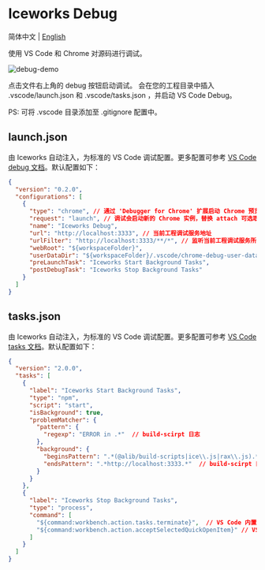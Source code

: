 # Iceworks Debug

简体中文 | [English](./debug.en.md)

使用 VS Code 和 Chrome 对源码进行调试。

![debug-demo](https://img.alicdn.com/tfs/TB1vCixhP39YK4jSZPcXXXrUFXa-1200-695.gif)

点击文件右上角的 debug 按钮启动调试。 会在您的工程目录中插入 .vscode/launch.json 和 .vscode/tasks.json ，并启动 VS Code Debug。

PS: 可将 .vscode 目录添加至 .gitignore 配置中。

## launch.json

由 Iceworks 自动注入，为标准的 VS Code 调试配置。更多配置可参考 [VS Code debug 文档](https://code.visualstudio.com/docs/editor/debugging#_launch-configurations)。默认配置如下：

```json
{
  "version": "0.2.0",
  "configurations": [
    {
      "type": "chrome", // 通过 'Debugger for Chrome' 扩展启动 Chrome 预览。
      "request": "launch", // 调试会启动新的 Chrome 实例，替换 attach 可选取当前 Chrome 实例，但需要重启 Chrome。
      "name": "Iceworks Debug", 
      "url": "http://localhost:3333", // 当前工程调试服务地址
      "urlFilter": "http://localhost:3333/**/*", // 监听当前工程调试服务所有的 url
      "webRoot": "${workspaceFolder}",
      "userDataDir": "${workspaceFolder}/.vscode/chrome-debug-user-data", // 用于存放 Chrome 的用户数据（安装的浏览器插件等）
      "preLaunchTask": "Iceworks Start Background Tasks",
      "postDebugTask": "Iceworks Stop Background Tasks"
    }
  ]
}
```

## tasks.json

由 Iceworks 自动注入，为标准的 VS Code 调试配置。更多配置可参考 [VS Code tasks 文档]( https://code.visualstudio.com/docs/editor/tasks#vscode)。默认配置如下：

```json
{
  "version": "2.0.0",
  "tasks": [
    {
      "label": "Iceworks Start Background Tasks",
      "type": "npm",
      "script": "start",
      "isBackground": true,
      "problemMatcher": {
        "pattern": {
          "regexp": "ERROR in .*"  // build-scirpt 日志
        },
        "background": {
          "beginsPattern": ".*(@alib/build-scripts|ice\\.js|rax\\.js).*", // build-scirpt 日志
          "endsPattern": ".*http://localhost:3333.*"  // build-scirpt 日志
        }
      }
    },
    {
      "label": "Iceworks Stop Background Tasks",
      "type": "process",
      "command": [
        "${command:workbench.action.tasks.terminate}",  // VS Code 内置命令
        "${command:workbench.action.acceptSelectedQuickOpenItem}" // VS Code 内置命令
      ]
    }
  ]
}

```

